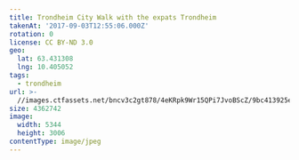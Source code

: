 ```yaml
---
title: Trondheim City Walk with the expats Trondheim
takenAt: '2017-09-03T12:55:06.000Z'
rotation: 0
license: CC BY-ND 3.0
geo:
  lat: 63.431308
  lng: 10.405052
tags:
  - trondheim
url: >-
  //images.ctfassets.net/bncv3c2gt878/4eKRpk9Wr15QPi7JvoBScZ/9bc413925e9852e8d48665f3395b06d8/trondheim-city-walk-with-the-expats-trondheim_36200226623_o
size: 4362742
image:
  width: 5344
  height: 3006
contentType: image/jpeg
---
```


